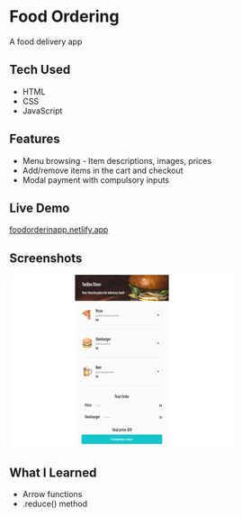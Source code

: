 # Food Ordering

A food delivery app

## Tech Used

- HTML
- CSS
- JavaScript

## Features

- Menu browsing - Item descriptions, images, prices
- Add/remove items in the cart and checkout
- Modal payment with compulsory inputs

## Live Demo

[foodorderinapp.netlify.app](https://foodorderinapp.netlify.app/)

## Screenshots

<a href="foodOrdering.png">
    <img src="foodOrdering.png" alt="Learning Journal screenshot" width="400"/>
  </a>

## What I Learned

- Arrow functions
- .reduce() method
